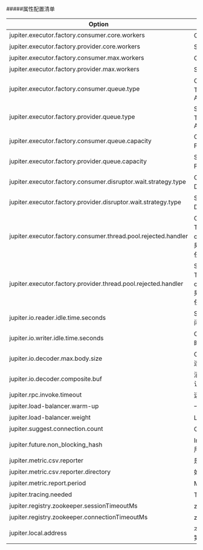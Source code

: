 #####属性配置清单

| Option                                                            | Comments                                                                                                                                                                                                                                       |
| ----------------------------------------------------------------- | ---------------------------------------------------------------------------------------------------------------------------------------------------------------------------------------------------------------------------------------------- |
| jupiter.executor.factory.consumer.core.workers                    | Client-Executor核心工作线程数, 默认值为cpu cores * 2
| jupiter.executor.factory.provider.core.workers                    | Server-Executor核心工作线程数, 默认值为cpu cores * 2
| jupiter.executor.factory.consumer.max.workers                     | Client-Executor最大工作线程数, 默认值为512
| jupiter.executor.factory.provider.max.workers                     | Server-Executor最大工作线程数, 默认值为512
| jupiter.executor.factory.consumer.queue.type                      | Client-Executor的Queue类型, 仅在使用ThreadPoolExecutorFactory时有效, 默认值为ARRAY_BLOCKING_QUEUE
| jupiter.executor.factory.provider.queue.type                      | Server-Executor的Queue类型, 仅在使用ThreadPoolExecutorFactory时有效, 默认值为ARRAY_BLOCKING_QUEUE
| jupiter.executor.factory.consumer.queue.capacity                  | Client-Executor的Queue或者buffer的容量, 对ForkJoinPoolExecutorFactory是无效设置, 默认值为32768
| jupiter.executor.factory.provider.queue.capacity                  | Server-Executor的Queue或者buffer的容量, 对ForkJoinPoolExecutorFactory是无效设置, 默认值为32768
| jupiter.executor.factory.consumer.disruptor.wait.strategy.type    | Client-Executor-Disruptor等待策略, 仅在使用DisruptorExecutorFactory时有效, 默认值为LITE_BLOCKING_WAIT
| jupiter.executor.factory.provider.disruptor.wait.strategy.type    | Server-Executor-Disruptor等待策略, 仅在使用DisruptorExecutorFactory时有效, 默认值为LITE_BLOCKING_WAIT
| jupiter.executor.factory.consumer.thread.pool.rejected.handler    | Client-Executor饱和策略指定, 仅在使用ThreadPoolExecutorFactory时有效, 默认值为org.jupiter.common.concurrent.RejectedTaskPolicyWithReport(如果当前任务实现了RejectedRunnable接口, 那么交给用户去实现拒绝任务的逻辑, 否则以FIFO的方式抛弃队列中一部分现有任务)
| jupiter.executor.factory.provider.thread.pool.rejected.handler    | Server-Executor饱和策略指定, 仅在使用ThreadPoolExecutorFactory时有效, 默认值为org.jupiter.common.concurrent.RejectedTaskPolicyWithReport(如果当前任务实现了RejectedRunnable接口, 那么交给用户去实现拒绝任务的逻辑, 否则以FIFO的方式抛弃队列中一部分现有任务)
| jupiter.io.reader.idle.time.seconds                               | Server链路read空闲检测, 默认60秒, 60秒没读到任何数据会强制关闭连接
| jupiter.io.writer.idle.time.seconds                               | Client链路write空闲检测, 默认30秒, 30秒没有向链路中写入任何数据时Client会主动向Server发送心跳数据包
| jupiter.io.decoder.max.body.size                                  | Client/Server可接收的最大消息体大小(默认5M), 超过限制直接断开连接
| jupiter.io.decoder.composite.buf                                  | 消息解码是否使用CompositeByteBuf(netty选项)以减少内存拷贝, 默认不使用(索引计算复杂度高, 可能有较大开销)
| jupiter.rpc.invoke.timeout                                        | 远程调用默认超时时间(3000毫秒)
| jupiter.load-balancer.warm-up                                     | 一个服务发布后的默认预热时间(10分钟)
| jupiter.load-balancer.weight                                      | Load balancer 默认权重(50), 建议最大100
| jupiter.suggest.connection.count                                  | Client对Server默认的建议连接数(cpu cores)
| jupiter.future.non_blocking_hash                                  | InvokeFuture是否使用Cliff Click的NonBlockingHashMap, 默认不使用
| jupiter.metric.csv.reporter                                       | 是否启用Metrics csv reporter, 默认不启用而是打印在日志里面
| jupiter.metric.csv.reporter.directory                             | 如果启用Metrics csv, csv的文件路径
| jupiter.metric.report.period                                      | Metrics 执行周期, 默认15分钟
| jupiter.tracing.needed                                            | Tracing是否开启(链路跟踪), 默认开启
| jupiter.registry.zookeeper.sessionTimeoutMs                       | zk session timeout, 默认60 * 1000毫秒
| jupiter.registry.zookeeper.connectionTimeoutMs                    | zk连接超时设置, 默认15 * 1000毫秒
| jupiter.local.address                                             | 本地IP地址, 默认值为InetAddress.getLocalHost()或者是本机网卡中第一个有效IP


